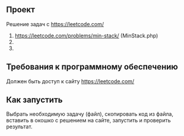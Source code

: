 ## Проект
Решение задач с https://leetcode.com/
1) https://leetcode.com/problems/min-stack/ (MinStack.php)
2) 
3) 

## Требования к программному обеспечению
Должен быть доступ к сайту https://leetcode.com/

## Как запустить
Выбрать необходимую задачу (файл), скопировать код из файла, вставить в окошко с решением на сайте, запустить и проверить результат.